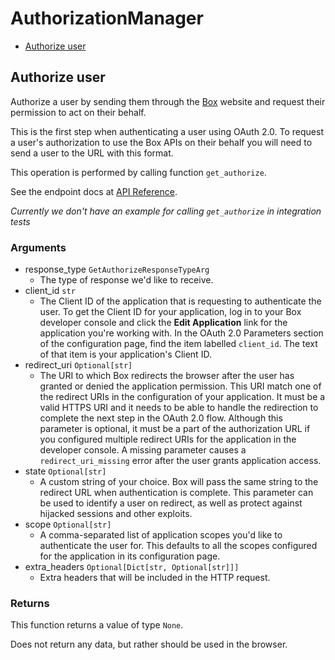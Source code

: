 # AuthorizationManager


- [Authorize user](#authorize-user)

## Authorize user

Authorize a user by sending them through the [Box](https://box.com)
website and request their permission to act on their behalf.

This is the first step when authenticating a user using
OAuth 2.0. To request a user's authorization to use the Box APIs
on their behalf you will need to send a user to the URL with this
format.

This operation is performed by calling function `get_authorize`.

See the endpoint docs at
[API Reference](https://developer.box.com/reference/get-authorize/).

*Currently we don't have an example for calling `get_authorize` in integration tests*

### Arguments

- response_type `GetAuthorizeResponseTypeArg`
  - The type of response we'd like to receive.
- client_id `str`
  - The Client ID of the application that is requesting to authenticate the user. To get the Client ID for your application, log in to your Box developer console and click the **Edit Application** link for the application you're working with. In the OAuth 2.0 Parameters section of the configuration page, find the item labelled `client_id`. The text of that item is your application's Client ID.
- redirect_uri `Optional[str]`
  - The URI to which Box redirects the browser after the user has granted or denied the application permission. This URI match one of the redirect URIs in the configuration of your application. It must be a valid HTTPS URI and it needs to be able to handle the redirection to complete the next step in the OAuth 2.0 flow. Although this parameter is optional, it must be a part of the authorization URL if you configured multiple redirect URIs for the application in the developer console. A missing parameter causes a `redirect_uri_missing` error after the user grants application access.
- state `Optional[str]`
  - A custom string of your choice. Box will pass the same string to the redirect URL when authentication is complete. This parameter can be used to identify a user on redirect, as well as protect against hijacked sessions and other exploits.
- scope `Optional[str]`
  - A comma-separated list of application scopes you'd like to authenticate the user for. This defaults to all the scopes configured for the application in its configuration page.
- extra_headers `Optional[Dict[str, Optional[str]]]`
  - Extra headers that will be included in the HTTP request.


### Returns

This function returns a value of type `None`.

Does not return any data, but rather should be used in the browser.


